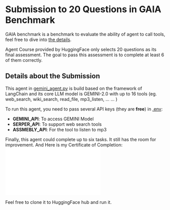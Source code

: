 # Submission to 20 Questions in GAIA Benchmark
GAIA benchmark is a benchmark to evaluate the ability of agent to call tools, feel free to dive into [the details](https://openreview.net/forum?id=fibxvahvs3).

Agent Course provided by HuggingFace only selects 20 questions as its final assessment. The goal to pass this assessment is to complete at least 6 of them correctly.

## <b>Details about the Submission</b>

This agent in [gemini_agent.py](./gemini_agent.py) is build based on the framework of LangChain and its core LLM model is GEMINI-2.0 with up to 16 tools (eg. web_search, wiki_search, read_file, mp3_listen, ... ... )

To run this agent, you need to pass several API keys (they are <b>free</b>) in [.env](./env): 
- <b>GEMINI_API</b>: To access GEMINI Model
- <b>SERPER_API</b>: To support web search tools
- <b>ASSMEBLY_API</b>: For the tool to listen to mp3

Finally, this agent could complete up to six tasks. It still has the room for improvement. And Here is my Certificate of Completion:
<embed src="certificate.pdf" type="application/pdf">

Feel free to clone it to HuggingFace hub and run it. 
